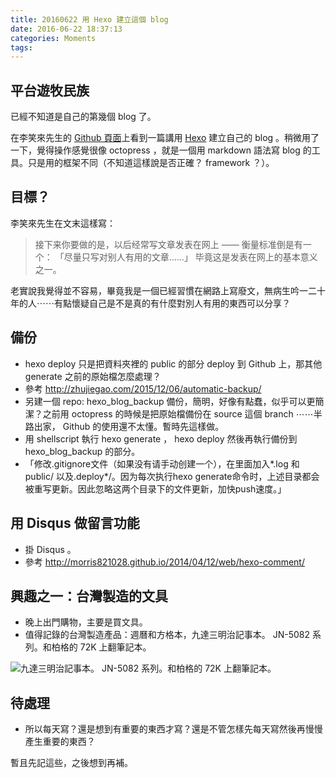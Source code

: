 ```yaml
---
title: 20160622 用 Hexo 建立這個 blog
date: 2016-06-22 18:37:13
categories: Moments
tags:
---
```


## 平台遊牧民族

已經不知道是自己的第幾個 blog 了。

在李笑來先生的 [Github 頁面](http://xiaolai.li/2016/06/22/makecs-build-a-blog-with-hexo-on-github/)上看到一篇講用 [Hexo](https://hexo.io) 建立自己的 blog 。稍微用了一下，覺得操作感覺很像 octopress ，就是一個用 markdown 語法寫 blog 的工具。只是用的框架不同（不知道這樣說是否正確？ framework ？）。


## 目標？

李笑來先生在文末這樣寫：
> 接下来你要做的是，以后经常写文章发表在网上 —— 衡量标准倒是有一个：
> 「尽量只写对别人有用的文章……」
> 毕竟这是发表在网上的基本意义之一。

老實說我覺得並不容易，畢竟我是一個已經習慣在網路上寫廢文，無病生吟一二十年的人⋯⋯有點懷疑自己是不是真的有什麼對別人有用的東西可以分享？


## 備份

- hexo deploy 只是把資料夾裡的 public 的部分 deploy 到 Github 上，那其他 generate 之前的原始檔怎麼處理？
- 參考 http://zhujiegao.com/2015/12/06/automatic-backup/
- 另建一個 repo: hexo_blog_backup 備份，簡明，好像有點蠢，似乎可以更簡潔？之前用 octopress 的時候是把原始檔備份在 source 這個 branch ⋯⋯半路出家， Github 的使用還不太懂。暫時先這樣做。
- 用 shellscript 執行 hexo generate ，  hexo deploy 然後再執行備份到 hexo_blog_backup 的部分。
- 「修改.gitignore文件（如果没有请手动创建一个），在里面加入*.log 和 public/ 以及.deploy*/。因为每次执行hexo generate命令时，上述目录都会被重写更新。因此忽略这两个目录下的文件更新，加快push速度。」


## 用 Disqus 做留言功能

- 掛 Disqus 。
- 參考 http://morris821028.github.io/2014/04/12/web/hexo-comment/


## 興趣之一：台灣製造的文具

- 晚上出門購物，主要是買文具。
- 值得記錄的台灣製造產品：週曆和方格本，九達三明治記事本。 JN-5082 系列。和柏格的 72K 上翻筆記本。

![九達三明治記事本。 JN-5082 系列。和柏格的 72K 上翻筆記本。](https://c8.staticflickr.com/8/7523/27772434991_020447a6dc_z.jpg)


## 待處理

- 所以每天寫？還是想到有重要的東西才寫？還是不管怎樣先每天寫然後再慢慢產生重要的東西？

暫且先記這些，之後想到再補。
